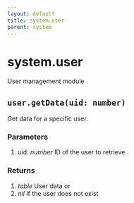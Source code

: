 ```yaml
---
layout: default
title: system.user
parent: system
---
```


# system.user
User management module

## `user.getData(uid: number)`
Get data for a specific user.

### Parameters
1. uid: *number* ID of the user to retrieve.

### Returns
1. *table* User data
or
1. *nil* If the user does not exist
